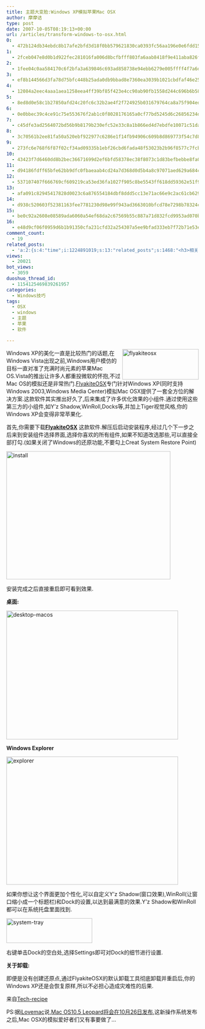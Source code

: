 ```yaml
---
title: 主题大变脸:Windows XP模拟苹果Mac OSX
author: 摩摩诘
type: post
date: 2007-10-05T08:19:13+00:00
url: /articles/transform-windows-to-osx.html
0:
  - 472b124db34ebdc8b17afe2bfd3d18f0bb579621830ca0393fc56aa196e0e6fdd15dc78c07ea611b01f4f60d52f539dd
1:
  - 2fceb047e8d0b1d922fec281016fa006d8bcfbfff803fa6aab8418f9e411aba826f76efe0303be84ff67c7ace3ed3a4d
2:
  - 1fee04c0aa584170c6f2bfa3a639846c693ad858738e94ebb6279e005ffff4f7a6d39aea8eea3a6d2cfeaf77946e1e1c
3:
  - ef8b144566d3fa78d75bfc448b25ada0db9bbad8e7360ea3039b1021cbdfaf46e258bb811cb1fae77542ce3627125438
4:
  - 12084a2eec4aaa1aea1258eea4ff39bf85f423e4cc90ab90fb1558d244c696b6b581b37558965cac78baadd61b7c1410
5:
  - 8ed8d0e58c1b27850afd24c20fc6c32b2ae4f2f724925b031679764ca8a75f904edec4453a70c13c2883cdd15279fe21
6:
  - 0e0bbec39c4ce91c75e553676f2ab1c0f8028176165a0cf77bd5245d6c26856234da5e14690dc4acd8f34ed522d143df
7:
  - c45dfe3ad2564072bd56b9b8179b230efc52e33c8a1b866ed4d7ebdfe10071c51da0332cfe33a0a5baddc17a9437c6eb
8:
  - 3c70561b2ee81fa50a520ebf922977c6286e1f14fb94906c609b8d869773f54c7d890316501785d9537b5b4551ed4b7f
9:
  - 273fc6e768f6f87f02cf34ad09335b1ebf26cbd6fada48f53023b2b96f8577c7fcb66bd59c984b25773ea7b1f34eb3ae
10:
  - 43423f7d6460dd8b2bec36671699d2ef6bfd58378ec38f8073c1d83befbebbe8fa0bfa9b6c932c6a68a4924e0cd86684
11:
  - d94186fdff65bfe62bb9dfc0fbaeaab4cd24a7d368d0d5b4a8c97071aed629a684cd74c5e7181c21a0a10b40861ea04b
12:
  - 537107407f666769cf609219ca53ed36fa1027f905c8be5543ff618dd59362e51f91833a9c47d7f8075331ff6319d84a
13:
  - afa091c82945417828d0023c6a876554184dbf8ddd5cc13e71ac66e9c2ac61cb62948719871fa3d30484267b8c57037d
14:
  - d938c520603f52381163fee7781230d98e99f943ad3663010bfcd78e7298b78324c4993a4543419812569fcb28d8ad26
15:
  - be0c92a2608e08589ada6060a54ef68da2c67569b55c887a71d832fcd9953ad070ba5e74e082fefbdbf3df0a94da02a2
16:
  - e48d9cf06f0959d6b1b91350cfa231cfd32a254307a5ee9bfad333eb7f72b71e53e1e985ad128dacb3f73ec1822538b5
comment_count:
  - 19
related_posts:
  - 'a:2:{s:4:"time";i:1224891019;s:13:"related_posts";s:1468:"<h3>相关日志</h3><ul class="related_post"><li><a href="http://www.digglife.cn/articles/vista-theme-visual-style-download.html" title="7个漂亮的Vista主题(视觉样式)下载">7个漂亮的Vista主题(视觉样式)下载</a></li><li><a href="http://www.digglife.cn/articles/custom-windows-interface-tools.html" title="9个工具打造焕然一新的Windows界面">9个工具打造焕然一新的Windows界面</a></li><li><a href="http://www.digglife.cn/articles/clean-up-desktop-improve-productivity-2.html" title="彻底清空桌面,让启动程序更加高效Part.2">彻底清空桌面,让启动程序更加高效Part.2</a></li><li><a href="http://www.digglife.cn/articles/clean-up-desktop-improve-productivity-1.html" title="彻底清空桌面,让启动程序更加高效Part.1">彻底清空桌面,让启动程序更加高效Part.1</a></li><li><a href="http://www.digglife.cn/articles/free-clipboard-manager-clipx.html" title="小巧的Windows剪切板管理器:ClipX">小巧的Windows剪切板管理器:ClipX</a></li><li><a href="http://www.digglife.cn/articles/registry-searcher-editor-regscanner.html" title="免费好用的Windows注册表搜索编辑工具RegScanner">免费好用的Windows注册表搜索编辑工具RegScanner</a></li><li><a href="http://www.digglife.cn/articles/windows-linux-file-system.html" title="4款免费软件让你在Windows下访问Linux文件系统">4款免费软件让你在Windows下访问Linux文件系统</a></li></ul>";}'
views:
  - 20021
bot_views:
  - 3059
duoshuo_thread_id:
  - 1154125469839261957
categories:
  - Windows技巧
tags:
  - OSX
  - windows
  - 主题
  - 苹果
  - 软件

---
```

[<img height="80" alt="flyakiteosx" src="http://digglife.qiniudn.com/wp-content/uploads/3/379/2007/10/flyakiteosx-thumb.png" width="200" align="right" />][1] Windows XP的美化一直是比较热门的话题,在Windows Vista出现之前,Windows用户模仿的目标一直对准了充满时尚元素的苹果Mac OS.Vista的推出让许多人都重投微软的怀抱,不过Mac OS的模拟还是非常热门.<a title="FlyakiteOSX" href="http://www.flyakiteosx.com/download/" target="_blank">FlyakiteOSX</a>专门针对Windows XP(同时支持Windows 2003,Windows Media Center)模拟Mac OSX提供了一套全方位的解决方案.这款软件其实推出好久了,后来集成了许多优化效果的小组件.通过使用这些第三方的小组件,如Y&#8217;z Shadow,WinRoll,Docks等,并加上Tiger视觉风格,你的Windows XP会变得非常苹果化.

<!--more-->

首先,你需要下载[**FlyakiteOSX**][2] 这款软件.解压后启动安装程序,经过几个下一步之后来到安装组件选择界面,选择你喜欢的所有组件,如果不知道改选那些,可以直接全部打勾.(如果关闭了Windows的还原功能,不要勾上Creat System Restore Point)

[<img height="336" alt="install" src="http://digglife.qiniudn.com/wp-content/uploads/3/379/2007/10/install-thumb.png" width="430" />][3] 

安装完成之后直接重启即可看到效果.

**桌面:**

[<img height="338" alt="desktop-macos" src="http://digglife.qiniudn.com/wp-content/uploads/3/379/2007/10/desktop-macos-thumb.png" width="450" />][4] 

**Windows Explorer**

[<img height="336" alt="explorer" src="http://digglife.qiniudn.com/wp-content/uploads/3/379/2007/10/explorer-thumb.png" width="450" />][5] 

如果你想让这个界面更加个性化,可以自定义Y&#8217;z Shadow(窗口效果),WinRoll(让窗口缩小成一个标题栏)和Dock的设置,以达到最满意的效果.Y&#8217;z Shadow和WinRoll都可以在系统托盘里面找到.

[<img height="65" alt="system-tray" src="http://digglife.qiniudn.com/wp-content/uploads/3/379/2007/10/system-tray-thumb.png" width="225" />][6] 

右键单击Dock的空白处,选择Settings即可对Dock的细节进行设置.

**关于卸载:**

即便是没有创建还原点,通过FlyakiteOSX的默认卸载工具彻底卸载并重启后,你的Windows XP还是会恢复原样,所以不必担心造成灾难性的后果.

来自<a href="http://blogs.tech-recipes.com/shamanstears/2007/10/02/transform-your-windows-xp-to-look-like-mac-os-x" target="_blank">Tech-recipe</a>

PS:据<a title="iLovemac" href="http://ilovemac.cn/" target="_blank">iLovemac</a>说,<a title="Mac OS10.5 Leopard将会在10月26日发布" href="http://ilovemac.cn/articles/apple-rumored-to-release-leopard-on-oct-26th.html" target="_blank">Mac OS10.5 Leopard将会在10月26日发布</a>,这新操作系统发布之后,Mac OSX的模拟爱好者们又有事要做了&#8230;

 [1]: https://www.digglife.net/wp-content/uploads/3/379/2007/10/flyakiteosx.png
 [2]: http://www.flyakiteosx.com/download/
 [3]: https://www.digglife.net/wp-content/uploads/3/379/2007/10/install.png
 [4]: https://www.digglife.net/wp-content/uploads/3/379/2007/10/desktop-macos.png
 [5]: https://www.digglife.net/wp-content/uploads/3/379/2007/10/explorer.png
 [6]: https://www.digglife.net/wp-content/uploads/3/379/2007/10/system-tray.png